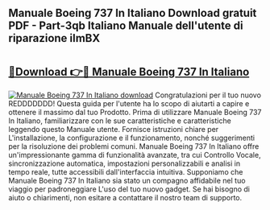 ## Manuale Boeing 737 In Italiano Download gratuit PDF - Part-3qb Italiano Manuale dell'utente di riparazione iImBX

# <h2><a href="http://dff68cw.blite.top/?on=Manuale+Boeing+737+In+Italiano">🔗Download 👉🔴 Manuale Boeing 737 In Italiano</a></h2>

[![Manuale Boeing 737 In Italiano download](https://i.imgur.com/lujVjoI.png)](http://dff68cw.blite.top/?on=Manuale+Boeing+737+In+Italiano)
Congratulazioni per il tuo nuovo REDDDDDDD! Questa guida per l'utente ha lo scopo di aiutarti a capire e ottenere il massimo dal tuo Prodotto. Prima di utilizzare Manuale Boeing 737 In Italiano, familiarizzare con le sue caratteristiche e caratteristiche leggendo questo Manuale utente. Fornisce istruzioni chiare per L'installazione, la configurazione e il funzionamento, nonché suggerimenti per la risoluzione dei problemi comuni. Manuale Boeing 737 In Italiano offre un'impressionante gamma di funzionalità avanzate, tra cui Controllo Vocale, sincronizzazione automatica, impostazioni personalizzabili e analisi in tempo reale, tutte accessibili dall'interfaccia intuitiva. Supponiamo che Manuale Boeing 737 In Italiano sia stato un compagno affidabile nel tuo viaggio per padroneggiare L'uso del tuo nuovo gadget. Se hai bisogno di aiuto o chiarimenti, non esitare a contattare il nostro team di supporto.
